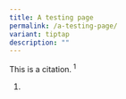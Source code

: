```yaml
---
title: A testing page
permalink: /a-testing-page/
variant: tiptap
description: ""
---
```

<p>This is a citation.<sup> 1</sup>
</p>
<ol data-tight="true" class="tight">
<li>
<p></p>
</li>
</ol>
<p></p>